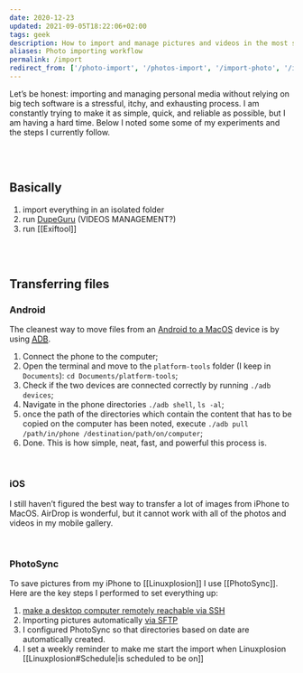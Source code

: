 ```yaml
---
date: 2020-12-23
updated: 2021-09-05T18:22:06+02:00
tags: geek
description: How to import and manage pictures and videos in the most seamless way possible
aliases: Photo importing workflow
permalink: /import
redirect_from: ['/photo-import', '/photos-import', '/import-photo', '/import-photos', '/photos-importing', '/importing-photos', '/photo-importing-workflow', '/photo-importing-workflow', '/media-importing', '/media-import', '/media-importing-workflow', '/import-workflow', '/importing-workflow']
---
```

Let’s be honest: importing and managing personal media without relying on big tech software is a stressful, itchy, and exhausting process. I am constantly trying to make it as simple, quick, and reliable as possible, but I am having a hard time. Below I noted some some of my experiments and the steps I currently follow.

<br>
<br>

## Basically

1. import everything in an isolated folder
1. run [DupeGuru](https://dupeguru.voltaicideas.net 'DupeGuru official website') (VIDEOS MANAGEMENT?)
1. run [[Exiftool]]

<br>
<br>

## Transferring files

### Android

The cleanest way to move files from an <u>Android to a MacOS</u> device is by using [<abbr title='Android Debug Bridge'>ADB</abbr>](http://developer.android.com/tools/help/adb.html).

1. Connect the phone to the computer;
1. Open the terminal and move to the `platform-tools` folder (I keep in `Documents`): `cd Documents/platform-tools`;
1. Check if the two devices are connected correctly by running `./adb devices`;
1. Navigate in the phone directories `./adb shell`, `ls -al`;
1. once the path of the directories which contain the content that has to be copied on the computer has been noted, execute `./adb pull /path/in/phone /destination/path/on/computer`;
6. Done. This is how simple, neat, fast, and powerful this process is.

<br>

### iOS

I still haven’t figured the best way to transfer a lot of images from iPhone to MacOS. AirDrop is wonderful, but it cannot work with all of the photos and videos in my mobile gallery.

<br>

### PhotoSync

To save pictures from my iPhone to [[Linuxplosion]] I use [[PhotoSync]]. Here are the key steps I performed to set everything up:

1. [make a desktop computer remotely reachable via SSH](https://dev.to/zduey/how-to-set-up-an-ssh-server-on-a-home-computer 'How to Set up an SSH Server on a Home Computer - DEV')
1. Importing pictures automatically [via SFTP](https://www.photosync-app.com/support/basics/answers/how-to-transfer-to-a-linux-device.html 'How to transfer to a Linux device? - PhotoSync')
1. I configured PhotoSync so that directories based on date are automatically created.
1. I set a weekly reminder to make me start the import when Linuxplosion [[Linuxplosion#Schedule|is scheduled to be on]]
